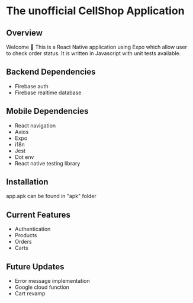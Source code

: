 # The unofficial CellShop Application

## Overview
Welcome 👋 This is a React Native application using Expo which allow user to check order status. 
It is written in Javascript with unit tests available.

## Backend Dependencies
- Firebase auth
- Firebase realtime database

## Mobile Dependencies
- React navigation
- Axios
- Expo
- i18n
- Jest
- Dot env
- React native testing library

## Installation
app.apk can be found in "apk" folder

## Current Features
- Authentication
- Products
- Orders
- Carts

## Future Updates
- Error message implementation
- Google cloud function
- Cart revamp